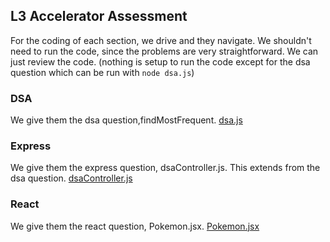 ## L3 Accelerator Assessment

For the coding of each section, we drive and they navigate. We shouldn't need to run the code, since the problems are very straightforward. We can just review the code. (nothing is setup to run the code except for the dsa question which can be run with `node dsa.js`)

### DSA
We give them the dsa question,findMostFrequent. [dsa.js](dsa.js)

### Express
We give them the express question, dsaController.js. This extends from the dsa question. [dsaController.js](dsaController.js)

### React
We give them the react question, Pokemon.jsx. [Pokemon.jsx](Pokemon.jsx)
